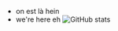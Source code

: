 - on est là hein
- we're here eh
![GitHub stats](https://github-readme-stats.vercel.app/api?username=aimenftaiti&theme=dark&show_icons=true)
